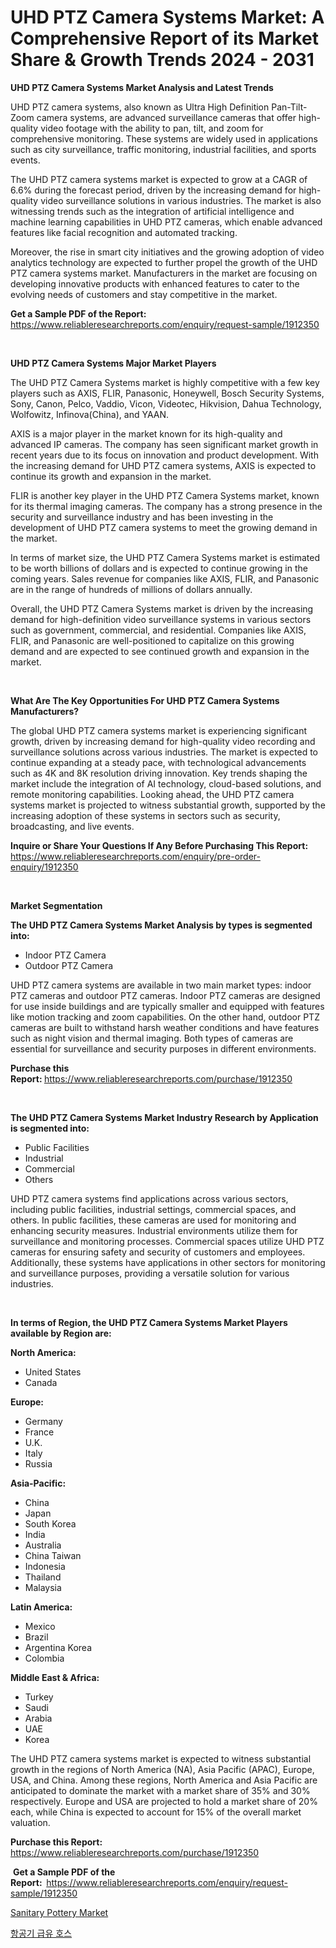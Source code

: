 <p><h1>UHD PTZ Camera Systems Market: A Comprehensive Report of its Market Share & Growth Trends 2024 - 2031</h1></p><p><strong>UHD PTZ Camera Systems Market Analysis and Latest Trends</strong></p>
<p><p>UHD PTZ camera systems, also known as Ultra High Definition Pan-Tilt-Zoom camera systems, are advanced surveillance cameras that offer high-quality video footage with the ability to pan, tilt, and zoom for comprehensive monitoring. These systems are widely used in applications such as city surveillance, traffic monitoring, industrial facilities, and sports events.</p><p>The UHD PTZ camera systems market is expected to grow at a CAGR of 6.6% during the forecast period, driven by the increasing demand for high-quality video surveillance solutions in various industries. The market is also witnessing trends such as the integration of artificial intelligence and machine learning capabilities in UHD PTZ cameras, which enable advanced features like facial recognition and automated tracking.</p><p>Moreover, the rise in smart city initiatives and the growing adoption of video analytics technology are expected to further propel the growth of the UHD PTZ camera systems market. Manufacturers in the market are focusing on developing innovative products with enhanced features to cater to the evolving needs of customers and stay competitive in the market.</p></p>
<p><strong>Get a Sample PDF of the Report:&nbsp;</strong> <a href="https://www.reliableresearchreports.com/enquiry/request-sample/1912350">https://www.reliableresearchreports.com/enquiry/request-sample/1912350</a></p>
<p>&nbsp;</p>
<p><strong>UHD PTZ Camera Systems Major Market Players</strong></p>
<p><p>The UHD PTZ Camera Systems market is highly competitive with a few key players such as AXIS, FLIR, Panasonic, Honeywell, Bosch Security Systems, Sony, Canon, Pelco, Vaddio, Vicon, Videotec, Hikvision, Dahua Technology, Wolfowitz, Infinova(China), and YAAN. </p><p>AXIS is a major player in the market known for its high-quality and advanced IP cameras. The company has seen significant market growth in recent years due to its focus on innovation and product development. With the increasing demand for UHD PTZ camera systems, AXIS is expected to continue its growth and expansion in the market.</p><p>FLIR is another key player in the UHD PTZ Camera Systems market, known for its thermal imaging cameras. The company has a strong presence in the security and surveillance industry and has been investing in the development of UHD PTZ camera systems to meet the growing demand in the market.</p><p>In terms of market size, the UHD PTZ Camera Systems market is estimated to be worth billions of dollars and is expected to continue growing in the coming years. Sales revenue for companies like AXIS, FLIR, and Panasonic are in the range of hundreds of millions of dollars annually.</p><p>Overall, the UHD PTZ Camera Systems market is driven by the increasing demand for high-definition video surveillance systems in various sectors such as government, commercial, and residential. Companies like AXIS, FLIR, and Panasonic are well-positioned to capitalize on this growing demand and are expected to see continued growth and expansion in the market.</p></p>
<p>&nbsp;</p>
<p><strong>What Are The Key Opportunities For UHD PTZ Camera Systems Manufacturers?</strong></p>
<p><p>The global UHD PTZ camera systems market is experiencing significant growth, driven by increasing demand for high-quality video recording and surveillance solutions across various industries. The market is expected to continue expanding at a steady pace, with technological advancements such as 4K and 8K resolution driving innovation. Key trends shaping the market include the integration of AI technology, cloud-based solutions, and remote monitoring capabilities. Looking ahead, the UHD PTZ camera systems market is projected to witness substantial growth, supported by the increasing adoption of these systems in sectors such as security, broadcasting, and live events.</p></p>
<p><strong>Inquire or Share Your Questions If Any Before Purchasing This Report:</strong> <a href="https://www.reliableresearchreports.com/enquiry/pre-order-enquiry/1912350">https://www.reliableresearchreports.com/enquiry/pre-order-enquiry/1912350</a></p>
<p>&nbsp;</p>
<p><strong>Market Segmentation</strong></p>
<p><strong>The UHD PTZ Camera Systems Market Analysis by types is segmented into:</strong></p>
<p><ul><li>Indoor PTZ Camera</li><li>Outdoor PTZ Camera</li></ul></p>
<p><p>UHD PTZ camera systems are available in two main market types: indoor PTZ cameras and outdoor PTZ cameras. Indoor PTZ cameras are designed for use inside buildings and are typically smaller and equipped with features like motion tracking and zoom capabilities. On the other hand, outdoor PTZ cameras are built to withstand harsh weather conditions and have features such as night vision and thermal imaging. Both types of cameras are essential for surveillance and security purposes in different environments.</p></p>
<p><strong>Purchase this Report:&nbsp;</strong><a href="https://www.reliableresearchreports.com/purchase/1912350">https://www.reliableresearchreports.com/purchase/1912350</a></p>
<p>&nbsp;</p>
<p><strong>The UHD PTZ Camera Systems Market Industry Research by Application is segmented into:</strong></p>
<p><ul><li>Public Facilities</li><li>Industrial</li><li>Commercial</li><li>Others</li></ul></p>
<p><p>UHD PTZ camera systems find applications across various sectors, including public facilities, industrial settings, commercial spaces, and others. In public facilities, these cameras are used for monitoring and enhancing security measures. Industrial environments utilize them for surveillance and monitoring processes. Commercial spaces utilize UHD PTZ cameras for ensuring safety and security of customers and employees. Additionally, these systems have applications in other sectors for monitoring and surveillance purposes, providing a versatile solution for various industries.</p></p>
<p>&nbsp;</p>
<p><strong>In terms of Region, the UHD PTZ Camera Systems Market Players available by Region are:</strong></p>
<p>
    <p> <strong> North America: </strong>
        <ul>
            <li>United States</li>
            <li>Canada</li>
        </ul>
        </p> 
    <p> <strong> Europe: </strong>
        <ul>
            <li>Germany</li>
            <li>France</li>
            <li>U.K.</li>
            <li>Italy</li>
            <li>Russia</li>
        </ul>
        </p> 
    <p> <strong> Asia-Pacific: </strong>
        <ul>
            <li>China</li>
            <li>Japan</li>
            <li>South Korea</li>
            <li>India</li>
            <li>Australia</li>
            <li>China Taiwan</li>
            <li>Indonesia</li>
            <li>Thailand</li>
            <li>Malaysia</li>
        </ul>
        </p> 
    <p> <strong> Latin America: </strong>
        <ul>
            <li>Mexico</li>
            <li>Brazil</li>
            <li>Argentina Korea</li>
            <li>Colombia</li>
        </ul>
        </p> 
    <p> <strong> Middle East & Africa: </strong>
        <ul>
            <li>Turkey</li>
            <li>Saudi</li>
            <li>Arabia</li>
            <li>UAE</li>
            <li>Korea</li>
        </ul>
    </p>
    </p>
<p><p>The UHD PTZ camera systems market is expected to witness substantial growth in the regions of North America (NA), Asia Pacific (APAC), Europe, USA, and China. Among these regions, North America and Asia Pacific are anticipated to dominate the market with a market share of 35% and 30% respectively. Europe and USA are projected to hold a market share of 20% each, while China is expected to account for 15% of the overall market valuation.</p></p>
<p><strong>Purchase this Report: </strong><a href="https://www.reliableresearchreports.com/purchase/1912350">https://www.reliableresearchreports.com/purchase/1912350</a></p>
<p>&nbsp;<strong>Get a Sample PDF of the Report:&nbsp;&nbsp;</strong><a href="https://www.reliableresearchreports.com/enquiry/request-sample/1912350">https://www.reliableresearchreports.com/enquiry/request-sample/1912350</a></p>
<p><strong></strong></p>
<p><p><a href="https://changeable-paste-463.notion.site/Sanitary-Pottery-Market-Challenges-Opportunities-and-Growth-Drivers-and-Major-Market-Players-fore-800c5ddfb0ee47b78af03afb5259c65c">Sanitary Pottery Market</a></p><p><a href="https://medium.com/@bobbyreitenberg879562023/%ED%95%AD%EA%B3%B5%EA%B8%B0%EA%B8%89-%EC%9C%A0%EB%A5%98%ED%99%9C%EC%84%B1%ED%98%B8%EC%8A%A4-%EC%8B%9C%EC%9E%A5-%EA%B7%9C%EB%AA%A8-cagr-%ED%8A%B8%EB%A0%8C%EB%93%9C-2024-2030-a9ede9ed4d21">항공기 급유 호스</a></p></p>